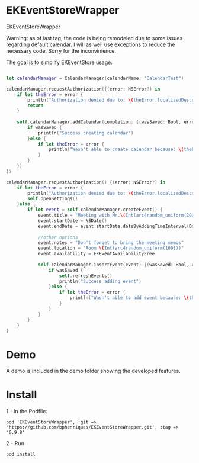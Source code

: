 # EKEventStoreWrapper
EKEventStoreWrapper


Warning: as of last tag, the code is being remodeled due to some issues regarding default calendar. I will as well use exceptions to reduce the necessary code. Sorry for the inconvinience.

The goal is to simplify EKEventStore usage:
```swift

let calendarManager = CalendarManager(calendarName: "CalendarTest")

calendarManager.requestAuthorization({(error: NSError?) in
    if let theError = error {
        println("Authorization denied due to: \(theError.localizedDescription)")
        return
    }
            
    self.calendarManager.addCalendar(completion: {(wasSaved: Bool, error: NSError?) in
        if wasSaved {
            println("Success creating calendar")
        }else {
            if let theError = error {
                println("Wasn't able to create calendar because: \(theError.localizedDescription)")
            }
        }
    })
})

calendarManager.requestAuthorization() {(error: NSError?) in
    if let theError = error {
        println("Authorization denied due to: \(theError.localizedDescription)")
        self.openSettings()
    }else {
        if let event = self.calendarManager.createEvent() {
            event.title = "Meeting with Mr.\(Int(arc4random_uniform(2000)))"
            event.startDate = NSDate()
            event.endDate = event.startDate.dateByAddingTimeInterval(Double(arc4random_uniform(24)) * 60 * 60)
            
            //other options
            event.notes = "Don't forget to bring the meeting memos"
            event.location = "Room \(Int(arc4random_uniform(100)))"
            event.availability = EKEventAvailabilityFree
            
            self.calendarManager.insertEvent(event) {(wasSaved: Bool, error: NSError?) in
                if wasSaved {
                    self.refreshEvents()
                    println("Success adding event")
                }else {
                    if let theError = error {
                        println("Wasn't able to add event because: \(theError.localizedDescription)")
                    }
                }
            }
        }
    }
}

```

# Demo
A demo is included in the demo folder showing the developed features.

# Install
1 - In the Podfile:
```
pod 'EKEventStoreWrapper', :git => 'https://github.com/bphenriques/EKEventStoreWrapper.git', :tag => '0.9.8'
```
2 - Run
```
pod install
```

